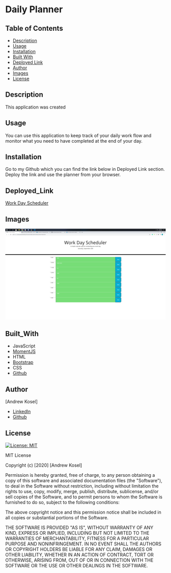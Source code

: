 # Daily Planner

## Table of Contents
* [Description](#description)
* [Usage](#usage)
* [Installation](#installation)
* [Built With](#built_with)
* [Deployed Link](#deployed_link)
* [Author](#author)
* [Images](#images)
* [License](#license)


## Description


This application was created


## Usage
You can use this application to keep track of your daily work flow and monitor what you need to have completed at the end of your day.


## Installation
Go to my Github which you can find the link below in Deployed Link section. Deploy the link and use the planner from your browser.


## Deployed_Link
[Work Day Scheduler](https://ph-kandy.github.io/Daily-Planner/)


## Images 
![Planner Image](Assets/planner.png)


## Built_With
* JavaScript
* [MomentJS](https://momentjs.com/)
* HTML
* [Bootstrap](https://getbootstrap.com/)
* CSS
* [Github](https://github.com/)
 
## Author
[Andrew Kosel]

* [LinkedIn](https://www.linkedin.com/in/andrew-kosel/)
* [Github](https://github.com/ph-kandy)


## License
[![License: MIT](https://img.shields.io/badge/License-MIT-yellow.svg)](https://opensource.org/licenses/MIT)

MIT License

Copyright (c) [2020] [Andrew Kosel]

Permission is hereby granted, free of charge, to any person obtaining a copy
of this software and associated documentation files (the "Software"), to deal
in the Software without restriction, including without limitation the rights
to use, copy, modify, merge, publish, distribute, sublicense, and/or sell
copies of the Software, and to permit persons to whom the Software is
furnished to do so, subject to the following conditions:

The above copyright notice and this permission notice shall be included in all
copies or substantial portions of the Software.

THE SOFTWARE IS PROVIDED "AS IS", WITHOUT WARRANTY OF ANY KIND, EXPRESS OR
IMPLIED, INCLUDING BUT NOT LIMITED TO THE WARRANTIES OF MERCHANTABILITY,
FITNESS FOR A PARTICULAR PURPOSE AND NONINFRINGEMENT. IN NO EVENT SHALL THE
AUTHORS OR COPYRIGHT HOLDERS BE LIABLE FOR ANY CLAIM, DAMAGES OR OTHER
LIABILITY, WHETHER IN AN ACTION OF CONTRACT, TORT OR OTHERWISE, ARISING FROM,
OUT OF OR IN CONNECTION WITH THE SOFTWARE OR THE USE OR OTHER DEALINGS IN THE
SOFTWARE.